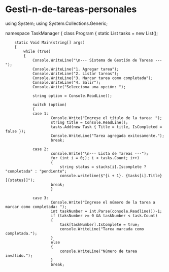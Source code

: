 # Gesti-n-de-tareas-personales

using System;
using System.Collections.Generic;

namespace TaskManager
{
    class Program
    {
        static List<Task> tasks = new List<Task>();

        static Void Main(string[] args)
        {
            while (true)
            {
                Console.WriteLine("\n--- Sistema de Gestión de Tareas ---");
                Console.WriteLine("1. Agregar tarea");
                Console.WriteLine("2. Listar tareas");
                Console.WriteLine("3. Marcar tarea como completada");
                Console.WriteLine("4. Salir");
                Console.Write("Selecciona una opción: ");

                string option = Console.ReadLine();

                switch (option)
                {
                case 1:
                        Console.Write("Ingrese el título de la tarea: ");
                        string title = Console.ReadLine();
                        tasks.Add(new Task { Title = title, IsCompleted = false });
                        Console.WriteLine("Tarea agregada exitosamente.");
                        break;

                case 2: 
                        console.Write("\n--- Lista de Tareas ---");
                        for (int i = 0;); i < tasks.Count; i++)
                        {
                            string status = stacks[i].Iscomplete ? "completada" : "pendiente"; 
                            console.writeline($"{i + 1}. {tasks[i].Title} [{status}]");
                        break;
                        }

                case 3:
                        Console.Write("Ingrese el número de la tarea a marcar como completada: ");
                        int taskNumber = int.Parse(console.Readline())-1;
                        if (taksNumber >= 0 && taskNumber < task.Count)
                        {
                            task[taskNumber].IsComplete = true;
                            console.WriteLine("Tarea marcada como completada.");
                        }
                        else
                        {
                            console.WriteLine("Número de tarea inválido.");
                        }
                        break;